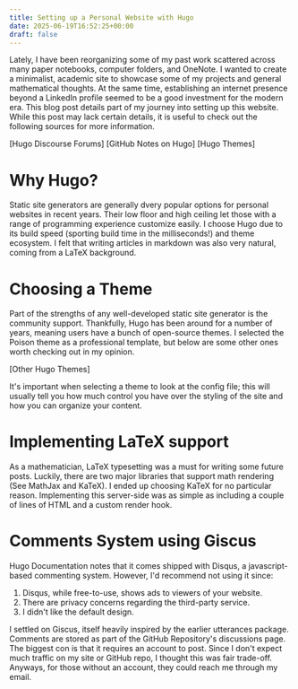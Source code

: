 ```yaml
---
title: Setting up a Personal Website with Hugo
date: 2025-06-19T16:52:25+00:00
draft: false
---
```


Lately, I have been reorganizing some of my past work scattered across many paper notebooks, computer folders, and OneNote. I wanted to create a minimalist, academic site to showcase some of my projects and general mathematical thoughts. At the same time, establishing an internet presence beyond a LinkedIn profile seemed to be a good investment for the modern era. This blog post details part of my journey into setting up this website. While this post may lack certain details, it is useful to check out the following sources for more information.

[Hugo Discourse Forums]
[GitHub Notes on Hugo]
[Hugo Themes]

# Why Hugo?

Static site generators are generally dvery popular options for personal websites in recent years. Their low floor and high ceiling let those with a range of programming experience customize easily. I choose Hugo due to its build speed (sporting build time in the milliseconds!) and theme ecosystem. I felt that writing articles in markdown was also very natural, coming from a LaTeX background.

# Choosing a Theme

Part of the strengths of any well-developed static site generator is the community support. Thankfully, Hugo has been around for a number of years, meaning users have a bunch of open-source themes. I selected the Poison theme as a professional template, but below are some other ones worth checking out in my opinion.

[Other Hugo Themes]

It's important when selecting a theme to look at the config file; this will usually tell you how much control you have over the styling of the site and how you can organize your content. 

# Implementing LaTeX support

As a mathematician, LaTeX typesetting was a must for writing some future posts. Luckily, there are two major libraries that support math rendering (See MathJax and KaTeX). I ended up choosing KaTeX for no particular reason. Implementing this server-side was as simple as including a couple of lines of HTML and a custom render hook. 

# Comments System using Giscus
Hugo Documentation notes that it comes shipped with Disqus, a javascript-based commenting system. However, I'd recommend not using it since:

1. Disqus, while free-to-use, shows ads to viewers of your website.
2. There are privacy concerns regarding the third-party service.
3. I didn't like the default design. 

I settled on Giscus, itself heavily inspired by the earlier utterances package. Comments are stored as part of the GitHub Repository's discussions page. The biggest con is that it requires an account to post. Since I don't expect much traffic on my site or GitHub repo, I thought this was fair trade-off. Anyways, for those without an account, they could reach me through my email.
